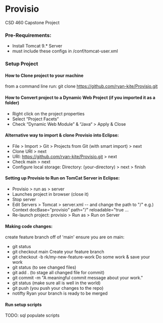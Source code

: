 # Provisio
CSD 460 Capstone Project

### Pre-Requirements: 
  - Install Tomcat 9.* Server
  - must include these configs in <your-tomcat-folder>/conf/tomcat-user.xml
  <tomcat-users>
      <role rolename="manager-script"/>
      <user username="user" password="user" roles="manager-script"/>
  </tomcat-users> 

  <user username="admin" password="admin" roles="tomcat,admin,admin-gui,manager,manager-gui"/>
    
### Setup Project

#### How to Clone project to your machine 
from a command line run:
  git clone https://github.com/ryan-kite/Provisio.git

#### How to Convert project to a Dynamic Web Project (if you imported it as a folder)   
- Right click on the project properties
- Select “Project Facets“
- Check “Dynamic Web Module” & “Java“ > Apply & Close

#### Alternative way to import & clone Provisio into Eclipse: 
- File > Import > Git > Projects from Git (with smart import) > next
- Clone URI > next
- URI: https://github.com/ryan-kite/Provisio.git > next
- Check main > next
- Configure local storage: Directory: (your-directory) > next > finish 

#### Setting up Provisio to Run on TomCat Server in Eclipse:
- Provisio > run as > server 
- Launches project in browser (close it)
- Stop server
- Edit Servers > Tomcat >  server.xml 
  -- and change the path to "/"
  e.g.)
  Context docBase="provisio" path="/" reloadable="true ...
- Re-launch project: provisio > Run as > Run on Server

#### Making code changes:
create feature branch off of 'main'
ensure you are on main: 
- git status 
- git checkout main
Create your feature branch
- git checkout -b rk/my-new-feature-work
Do some work & save your work
- git status  (to see changed files)
- git add .   (to stage all changed file for commit)
- git commit -m "A meaningful commit message about your work."
- git status  (make sure all is well in the world) 
- git push    (you push your changes to the repo)
- notifty Ryan your branch is ready to be merged

#### Run setup scripts
TODO: sql populate scripts